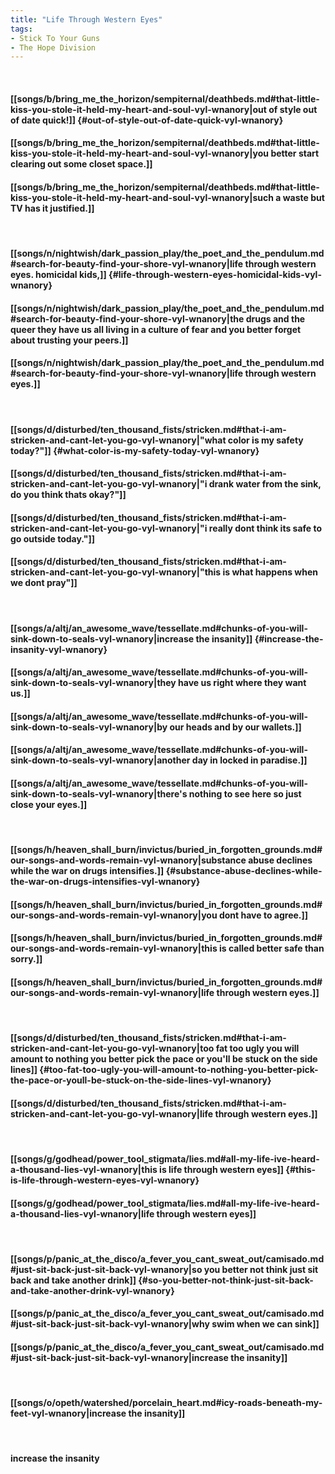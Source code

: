 ```yaml
---
title: "Life Through Western Eyes"
tags:
- Stick To Your Guns
- The Hope Division
---
```

&nbsp;
#### [[songs/b/bring_me_the_horizon/sempiternal/deathbeds.md#that-little-kiss-you-stole-it-held-my-heart-and-soul-vyl-wnanory|out of style out of date quick!]] {#out-of-style-out-of-date-quick-vyl-wnanory}
#### [[songs/b/bring_me_the_horizon/sempiternal/deathbeds.md#that-little-kiss-you-stole-it-held-my-heart-and-soul-vyl-wnanory|you better start clearing out some closet space.]]
#### [[songs/b/bring_me_the_horizon/sempiternal/deathbeds.md#that-little-kiss-you-stole-it-held-my-heart-and-soul-vyl-wnanory|such a waste but TV has it justified.]]
&nbsp;
#### [[songs/n/nightwish/dark_passion_play/the_poet_and_the_pendulum.md#search-for-beauty-find-your-shore-vyl-wnanory|life through western eyes. homicidal kids,]] {#life-through-western-eyes-homicidal-kids-vyl-wnanory}
#### [[songs/n/nightwish/dark_passion_play/the_poet_and_the_pendulum.md#search-for-beauty-find-your-shore-vyl-wnanory|the drugs and the queer they have us all living in a culture of fear and you better forget about trusting your peers.]]
#### [[songs/n/nightwish/dark_passion_play/the_poet_and_the_pendulum.md#search-for-beauty-find-your-shore-vyl-wnanory|life through western eyes.]]
&nbsp;
#### [[songs/d/disturbed/ten_thousand_fists/stricken.md#that-i-am-stricken-and-cant-let-you-go-vyl-wnanory|"what color is my safety today?"]] {#what-color-is-my-safety-today-vyl-wnanory}
#### [[songs/d/disturbed/ten_thousand_fists/stricken.md#that-i-am-stricken-and-cant-let-you-go-vyl-wnanory|"i drank water from the sink, do you think thats okay?"]]
#### [[songs/d/disturbed/ten_thousand_fists/stricken.md#that-i-am-stricken-and-cant-let-you-go-vyl-wnanory|"i really dont think its safe to go outside today."]]
#### [[songs/d/disturbed/ten_thousand_fists/stricken.md#that-i-am-stricken-and-cant-let-you-go-vyl-wnanory|"this is what happens when we dont pray"]]
&nbsp;
#### [[songs/a/altj/an_awesome_wave/tessellate.md#chunks-of-you-will-sink-down-to-seals-vyl-wnanory|increase the insanity]] {#increase-the-insanity-vyl-wnanory}
#### [[songs/a/altj/an_awesome_wave/tessellate.md#chunks-of-you-will-sink-down-to-seals-vyl-wnanory|they have us right where they want us.]]
#### [[songs/a/altj/an_awesome_wave/tessellate.md#chunks-of-you-will-sink-down-to-seals-vyl-wnanory|by our heads and by our wallets.]]
#### [[songs/a/altj/an_awesome_wave/tessellate.md#chunks-of-you-will-sink-down-to-seals-vyl-wnanory|another day in locked in paradise.]]
#### [[songs/a/altj/an_awesome_wave/tessellate.md#chunks-of-you-will-sink-down-to-seals-vyl-wnanory|there's nothing to see here so just close your eyes.]]
&nbsp;
#### [[songs/h/heaven_shall_burn/invictus/buried_in_forgotten_grounds.md#our-songs-and-words-remain-vyl-wnanory|substance abuse declines while the war on drugs intensifies.]] {#substance-abuse-declines-while-the-war-on-drugs-intensifies-vyl-wnanory}
#### [[songs/h/heaven_shall_burn/invictus/buried_in_forgotten_grounds.md#our-songs-and-words-remain-vyl-wnanory|you dont have to agree.]]
#### [[songs/h/heaven_shall_burn/invictus/buried_in_forgotten_grounds.md#our-songs-and-words-remain-vyl-wnanory|this is called better safe than sorry.]]
#### [[songs/h/heaven_shall_burn/invictus/buried_in_forgotten_grounds.md#our-songs-and-words-remain-vyl-wnanory|life through western eyes.]]
&nbsp;
#### [[songs/d/disturbed/ten_thousand_fists/stricken.md#that-i-am-stricken-and-cant-let-you-go-vyl-wnanory|too fat too ugly you will amount to nothing you better pick the pace or you'll be stuck on the side lines]] {#too-fat-too-ugly-you-will-amount-to-nothing-you-better-pick-the-pace-or-youll-be-stuck-on-the-side-lines-vyl-wnanory}
#### [[songs/d/disturbed/ten_thousand_fists/stricken.md#that-i-am-stricken-and-cant-let-you-go-vyl-wnanory|life through western eyes.]]
&nbsp;
#### [[songs/g/godhead/power_tool_stigmata/lies.md#all-my-life-ive-heard-a-thousand-lies-vyl-wnanory|this is life through western eyes]] {#this-is-life-through-western-eyes-vyl-wnanory}
#### [[songs/g/godhead/power_tool_stigmata/lies.md#all-my-life-ive-heard-a-thousand-lies-vyl-wnanory|life through western eyes]]
&nbsp;
#### [[songs/p/panic_at_the_disco/a_fever_you_cant_sweat_out/camisado.md#just-sit-back-just-sit-back-vyl-wnanory|so you better not think just sit back and take another drink]] {#so-you-better-not-think-just-sit-back-and-take-another-drink-vyl-wnanory}
#### [[songs/p/panic_at_the_disco/a_fever_you_cant_sweat_out/camisado.md#just-sit-back-just-sit-back-vyl-wnanory|why swim when we can sink]]
#### [[songs/p/panic_at_the_disco/a_fever_you_cant_sweat_out/camisado.md#just-sit-back-just-sit-back-vyl-wnanory|increase the insanity]]
&nbsp;
#### [[songs/o/opeth/watershed/porcelain_heart.md#icy-roads-beneath-my-feet-vyl-wnanory|increase the insanity]]
&nbsp;
#### increase the insanity
